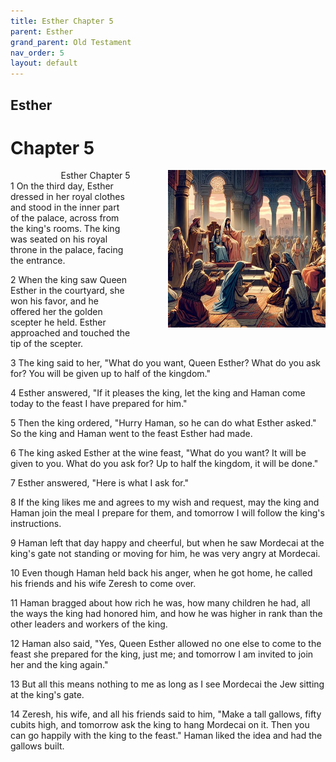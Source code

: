 ```yaml
---
title: Esther Chapter 5
parent: Esther
grand_parent: Old Testament
nav_order: 5
layout: default
---
```


## Esther

# Chapter 5

<div style="clear: both; text-align: right;">
    <img src="/assets/Image/Esther/500/5.jpg" alt="Esther Chapter 5" class="chapter-image" style="max-width: 50%; height: auto; float: right; margin: 0 0 10px 10px; padding-left: 10%;">
    <figcaption style="font-size: 14px;">Esther Chapter 5</figcaption>
</div>
1 On the third day, Esther dressed in her royal clothes and stood in the inner part of the palace, across from the king's rooms. The king was seated on his royal throne in the palace, facing the entrance.

2 When the king saw Queen Esther in the courtyard, she won his favor, and he offered her the golden scepter he held. Esther approached and touched the tip of the scepter.

3 The king said to her, "What do you want, Queen Esther? What do you ask for? You will be given up to half of the kingdom."

4 Esther answered, "If it pleases the king, let the king and Haman come today to the feast I have prepared for him."

5 Then the king ordered, "Hurry Haman, so he can do what Esther asked." So the king and Haman went to the feast Esther had made.

6 The king asked Esther at the wine feast, "What do you want? It will be given to you. What do you ask for? Up to half the kingdom, it will be done."

7 Esther answered, "Here is what I ask for."

8 If the king likes me and agrees to my wish and request, may the king and Haman join the meal I prepare for them, and tomorrow I will follow the king's instructions.

9 Haman left that day happy and cheerful, but when he saw Mordecai at the king's gate not standing or moving for him, he was very angry at Mordecai.

10 Even though Haman held back his anger, when he got home, he called his friends and his wife Zeresh to come over.

11 Haman bragged about how rich he was, how many children he had, all the ways the king had honored him, and how he was higher in rank than the other leaders and workers of the king.

12 Haman also said, "Yes, Queen Esther allowed no one else to come to the feast she prepared for the king, just me; and tomorrow I am invited to join her and the king again."

13 But all this means nothing to me as long as I see Mordecai the Jew sitting at the king's gate.

14 Zeresh, his wife, and all his friends said to him, "Make a tall gallows, fifty cubits high, and tomorrow ask the king to hang Mordecai on it. Then you can go happily with the king to the feast." Haman liked the idea and had the gallows built.


